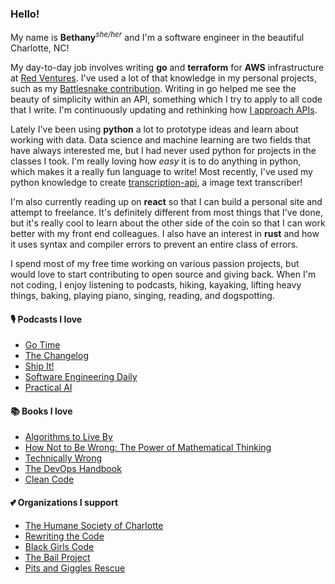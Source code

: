 ### Hello!

My name is __Bethany__<sup>_she/her_</sup> and I'm a software engineer in the beautiful Charlotte, NC!

My day-to-day job involves writing __go__ and __terraform__ for __AWS__ infrastructure at [Red Ventures](https://www.redventures.com/). I've used a lot of that knowledge in my personal projects, such as my [Battlesnake contribution](https://github.com/bethanyj28/battlesnek).
Writing in go helped me see the beauty of simplicity within an API, something which I try to apply to all code that I write. I'm continuously updating and rethinking how [I approach APIs](https://github.com/bethanyj28/go-api-starter).

Lately I've been using __python__ a lot to prototype ideas and learn about working with data. Data science and machine learning are two fields that have always interested me, but I had never used python for projects in the classes I took. I'm really loving how _easy_ it is to do anything in python, which makes it a really fun language to write! Most recently, I've used my python knowledge to create [transcription-api](https://github.com/bethanyj28/transcription-api), a image text transcriber!

I'm also currently reading up on __react__ so that I can build a personal site and attempt to freelance. It's definitely different from most things that I've done, but it's really cool to learn about the other side of the coin so that I can work better with my front end colleagues. I also have an interest in __rust__ and how it uses syntax and compiler errors to prevent an entire class of errors.

I spend most of my free time working on various passion projects, but would love to start contributing to open source and giving back. When I'm not coding, I enjoy listening to podcasts, hiking, kayaking, lifting heavy things, baking, playing piano, singing, reading, and dogspotting.

#### 🎙️ Podcasts I love
- [Go Time](https://changelog.com/gotime)
- [The Changelog](https://changelog.com/podcast)
- [Ship It!](https://changelog.com/shipit)
- [Software Engineering Daily](https://softwareengineeringdaily.com/)
- [Practical AI](https://changelog.com/practicalai)

#### 📚 Books I love
- [Algorithms to Live By](https://www.amazon.com/Algorithms-Live-Computer-Science-Decisions/dp/1627790365)
- [How Not to Be Wrong: The Power of Mathematical Thinking](https://www.amazon.com/How-Not-Be-Wrong-Mathematical/dp/0143127535)
- [Technically Wrong](https://www.amazon.com/Technically-Wrong-Sexist-Algorithms-Threats/dp/0393634639/ref=tmm_hrd_swatch_0?_encoding=UTF8&qid=&sr=)
- [The DevOps Handbook](https://www.amazon.com/DevOps-Handbook-World-Class-Reliability-Organizations/dp/1942788002)
- [Clean Code](https://www.amazon.com/Clean-Code-Handbook-Software-Craftsmanship/dp/0132350882)

#### 💕 Organizations I support
- [The Humane Society of Charlotte](https://humanesocietyofcharlotte.org/)
- [Rewriting the Code](https://rewritingthecode.org/)
- [Black Girls Code](https://www.blackgirlscode.com/)
- [The Bail Project](https://bailproject.org/)
- [Pits and Giggles Rescue](https://www.pitsandgigglesrescue.org/)
